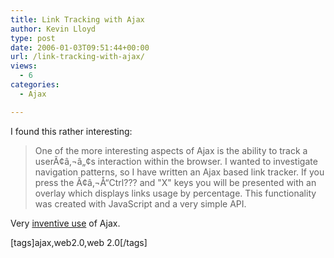 ```yaml
---
title: Link Tracking with Ajax
author: Kevin Lloyd
type: post
date: 2006-01-03T09:51:44+00:00
url: /link-tracking-with-ajax/
views:
  - 6
categories:
  - Ajax

---
```

I found this rather interesting:

> One of the more interesting aspects of Ajax is the ability to track a userÃ¢â‚¬â„¢s interaction within the browser. I wanted to investigate navigation patterns, so I have written an Ajax based link tracker. If you press the Ã¢â‚¬Å“Ctrl??? and "X" keys you will be presented with an overlay which displays links usage by percentage. This functionality was created with JavaScript and a very simple API.

Very [inventive use][1] of Ajax.

[tags]ajax,web2.0,web 2.0[/tags]

 [1]: http://www.glennjones.net/Post/805/AjaxLinkTracker.htm